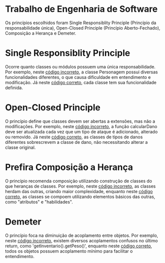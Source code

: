 # Trabalho de Engenharia de Software
 
Os princípios escolhidos foram Single Responsiblity Principle (Princípio da responsabilidade única), Open-Closed Principle (Princípio Aberto-Fechado), Composição a Herança e Demeter.

# Single Responsiblity Principle

Ocorre quanto classes ou módulos possuem uma única responsabilidade. Por exemplo, neste [código incorreto](https://github.com/dotwolf/projetos-solid-engenharia-software/blob/main/exemplos/incorretos/responsabilidade_Unica.hpp), a classe Personagem possui diversas funcionalidades diferentes, o que causa dificuldade em entendimento e modificação. Já neste [código correto](https://github.com/dotwolf/projetos-solid-engenharia-software/blob/main/exemplos/corretos/responsabilidade_unica.hpp), cada classe tem sua funcionalidade definida.

# Open-Closed Principle

O princípio define que classes devem ser abertas a extensões, mas não a modificações. Por exemplo, neste [código incorreto](https://github.com/dotwolf/projetos-solid-engenharia-software/blob/main/exemplos/incorretos/principio_aberto_fechado.hpp), a função calcularDano deve ser atualizada cada vez que um tipo de ataque é adicionado, alterado ou removido. Já neste [código correto](https://github.com/dotwolf/projetos-solid-engenharia-software/blob/main/exemplos/corretos/principio_aberto_fechado.hpp), as classes de tipos de danos diferentes sobrescrevem a classe de dano, não necessitando alterar a classe original.

# Prefira Composição a Herança

O princípio recomenda composição utilizando construção de classes do que heranças de classes. Por exemplo, neste [código incorreto](https://github.com/dotwolf/projetos-solid-engenharia-software/blob/main/exemplos/incorretos/composicao_a_heranca.hpp), as classes herdam das outras, criando maior complexidade, enquanto neste [código correto](https://github.com/dotwolf/projetos-solid-engenharia-software/blob/main/exemplos/corretos/composicao_a_heranca.hpp), as classes se compoem utilizando elementos básicos das outras, como "atributos" e "habilidades".

# Demeter

O princípio foca na diminuição de acoplamento entre objetos. Por exemplo, neste [código incorreto](https://github.com/dotwolf/projetos-solid-engenharia-software/blob/main/exemplos/incorretos/demeter.hpp), existem diversos acoplamentos confusos no último return, como 'getInventario().getPeso()', enquanto neste [código correto](https://github.com/dotwolf/projetos-solid-engenharia-software/blob/main/exemplos/corretos/demeter.hpp), todos os objetos possuem acoplamento mínimo para facilitar o entendimento.
